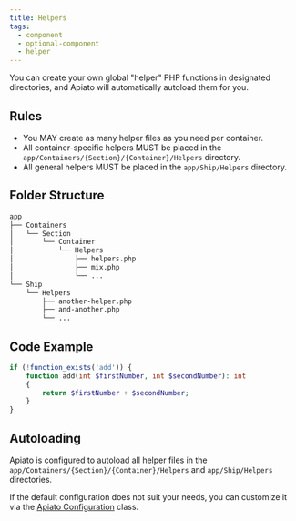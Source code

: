 ```yaml
---
title: Helpers
tags:
  - component
  - optional-component
  - helper
---
```


You can create your own global "helper" PHP functions in designated directories,
and Apiato will automatically autoload them for you.

## Rules

- You MAY create as many helper files as you need per container.
- All container-specific helpers MUST be placed in the `app/Containers/{Section}/{Container}/Helpers` directory.
- All general helpers MUST be placed in the `app/Ship/Helpers` directory.

## Folder Structure

```markdown
app
├── Containers
│   └── Section
│       └── Container
│           └── Helpers
│               ├── helpers.php
│               ├── mix.php
│               └── ...
└── Ship
    └── Helpers
        ├── another-helper.php
        ├── and-another.php
        └── ...
```

## Code Example

```php
if (!function_exists('add')) {
    function add(int $firstNumber, int $secondNumber): int
    {
        return $firstNumber + $secondNumber;
    }
}
```

## Autoloading
Apiato is configured
to autoload all helper files in the `app/Containers/{Section}/{Container}/Helpers` and `app/Ship/Helpers` directories.

If the default configuration does not suit your needs, you can customize it
via the [Apiato Configuration](../../framework-features/advance-configuration.mdx#helpers) class.
